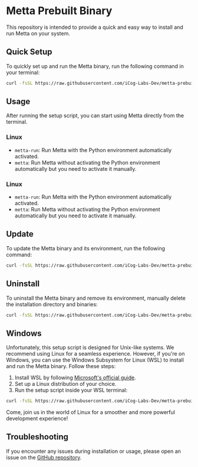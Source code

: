 # Metta Prebuilt Binary

This repository is intended to provide a quick and easy way to install and run Metta on your system.

## Quick Setup

To quickly set up and run the Metta binary, run the following command in your terminal:

```bash
curl -fsSL https://raw.githubusercontent.com/iCog-Labs-Dev/metta-prebuilt-binary/main/install.sh | bash
```

## Usage

After running the setup script, you can start using Metta directly from the terminal.

### Linux
- `metta-run`: Run Metta with the Python environment automatically activated.
- `metta`: Run Metta without activating the Python environment automatically but you need to activate it manually.

### Linux
- `metta-run`: Run Metta with the Python environment automatically activated.
- `metta`: Run Metta without activating the Python environment automatically but you need to activate it manually.

## Update

To update the Metta binary and its environment, run the following command:

```bash
curl -fsSL https://raw.githubusercontent.com/iCog-Labs-Dev/metta-prebuilt-binary/main/update.sh | bash
```

## Uninstall

To uninstall the Metta binary and remove its environment, manually delete the installation directory and binaries:

```bash
curl -fsSL https://raw.githubusercontent.com/iCog-Labs-Dev/metta-prebuilt-binary/main/uninstall.sh | bash
```

## Windows

Unfortunately, this setup script is designed for Unix-like systems. We recommend using Linux for a seamless experience. However, if you're on Windows, you can use the Windows Subsystem for Linux (WSL) to install and run the Metta binary. Follow these steps:

1. Install WSL by following [Microsoft's official guide](https://docs.microsoft.com/en-us/windows/wsl/install).
2. Set up a Linux distribution of your choice.
3. Run the setup script inside your WSL terminal:

```bash
curl -fsSL https://raw.githubusercontent.com/iCog-Labs-Dev/metta-prebuilt-binary/main/install.sh | bash
```

Come, join us in the world of Linux for a smoother and more powerful development experience!

## Troubleshooting

If you encounter any issues during installation or usage, please open an issue on the [GitHub repository](https://github.com/iCog-Labs-Dev/metta-prebuilt-binary/issues).
